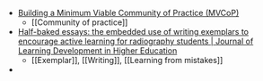 - [Building a Minimum Viable Community of Practice (MVCoP)](https://blog.weareopen.coop/building-a-minimum-viable-community-of-practice-mvcop-d687f2459ca4)
	- [[Community of practice]]
- [Half-baked essays: the embedded use of writing exemplars to encourage active learning for radiography students | Journal of Learning Development in Higher Education](https://journal.aldinhe.ac.uk/index.php/jldhe/article/view/1028)
	- [[Exemplar]], [[Writing]], [[Learning from mistakes]]
-